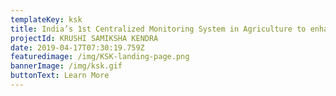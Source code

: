```yaml
---
templateKey: ksk
title: India’s 1st Centralized Monitoring System in Agriculture to enhance Governance
projectId: KRUSHI SAMIKSHA KENDRA
date: 2019-04-17T07:30:19.759Z
featuredimage: /img/KSK-landing-page.png
bannerImage: /img/ksk.gif
buttonText: Learn More
---
```

